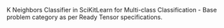 K Neighbors Classifier in SciKitLearn for Multi-class Classification - Base problem category as per Ready Tensor specifications.
